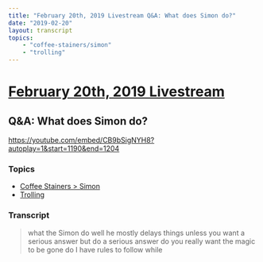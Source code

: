 ```yaml
---
title: "February 20th, 2019 Livestream Q&A: What does Simon do?"
date: "2019-02-20"
layout: transcript
topics:
    - "coffee-stainers/simon"
    - "trolling"
---
```

# [February 20th, 2019 Livestream](../2019-02-20.md)
## Q&A: What does Simon do?
https://youtube.com/embed/CB9bSigNYH8?autoplay=1&start=1190&end=1204

### Topics
* [Coffee Stainers > Simon](../topics/coffee-stainers/simon.md)
* [Trolling](../topics/trolling.md)

### Transcript

> what the Simon do well he mostly delays things unless you want a serious answer but do a serious answer do you really want the magic to be gone do I have rules to follow while
